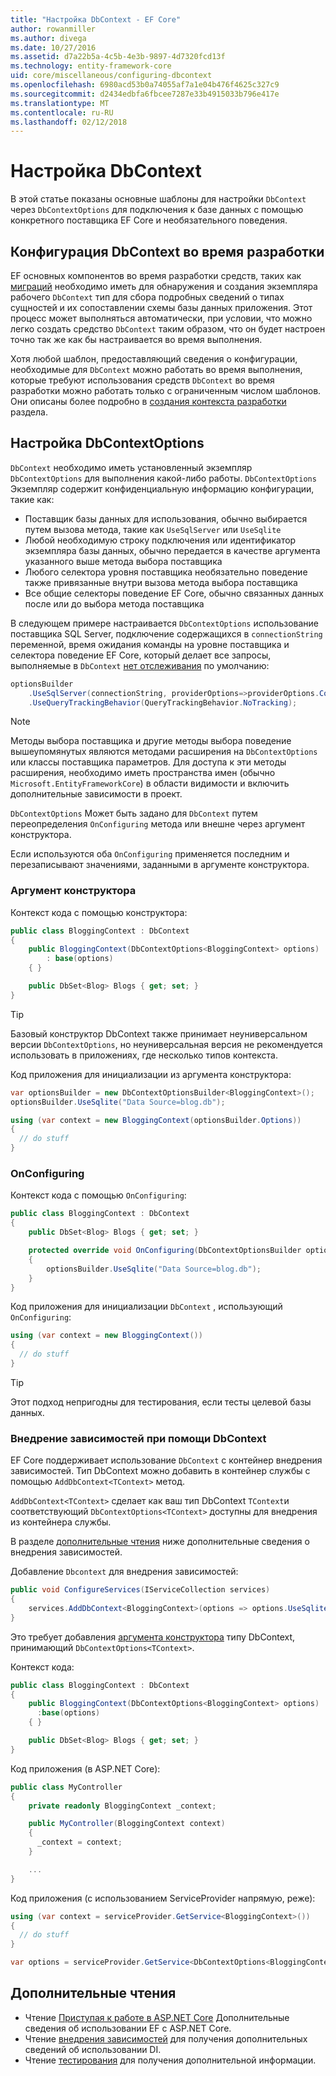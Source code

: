 ```yaml
---
title: "Настройка DbContext - EF Core"
author: rowanmiller
ms.author: divega
ms.date: 10/27/2016
ms.assetid: d7a22b5a-4c5b-4e3b-9897-4d7320fcd13f
ms.technology: entity-framework-core
uid: core/miscellaneous/configuring-dbcontext
ms.openlocfilehash: 6980acd53b0a74055af7a1e04b476f4625c327c9
ms.sourcegitcommit: d2434edbfa6fbcee7287e33b4915033b796e417e
ms.translationtype: MT
ms.contentlocale: ru-RU
ms.lasthandoff: 02/12/2018
---
```

# <a name="configuring-a-dbcontext"></a>Настройка DbContext

В этой статье показаны основные шаблоны для настройки `DbContext` через `DbContextOptions` для подключения к базе данных с помощью конкретного поставщика EF Core и необязательного поведения.

## <a name="design-time-dbcontext-configuration"></a>Конфигурация DbContext во время разработки

EF основных компонентов во время разработки средств, таких как [миграций](xref:core/managing-schemas/migrations/index) необходимо иметь для обнаружения и создания экземпляра рабочего `DbContext` тип для сбора подробных сведений о типах сущностей и их сопоставлении схемы базы данных приложения. Этот процесс может выполняться автоматически, при условии, что можно легко создать средство `DbContext` таким образом, что он будет настроен точно так же как бы настраивается во время выполнения.

Хотя любой шаблон, предоставляющий сведения о конфигурации, необходимые для `DbContext` можно работать во время выполнения, которые требуют использования средств `DbContext` во время разработки можно работать только с ограниченным числом шаблонов. Они описаны более подробно в [создания контекста разработки](xref:core/miscellaneous/cli/dbcontext-creation) раздела.

## <a name="configuring-dbcontextoptions"></a>Настройка DbContextOptions

`DbContext` необходимо иметь установленный экземпляр `DbContextOptions` для выполнения какой-либо работы. `DbContextOptions` Экземпляр содержит конфиденциальную информацию конфигурации, такие как:

- Поставщик базы данных для использования, обычно выбирается путем вызова метода, такие как `UseSqlServer` или `UseSqlite`
- Любой необходимую строку подключения или идентификатор экземпляра базы данных, обычно передается в качестве аргумента указанного выше метода выбора поставщика
- Любого селектора уровня поставщика необязательно поведение также привязанные внутри вызова метода выбора поставщика
- Все общие селекторы поведение EF Core, обычно связанных данных после или до выбора метода поставщика

В следующем примере настраивается `DbContextOptions` использование поставщика SQL Server, подключение содержащихся в `connectionString` переменной, время ожидания команды на уровне поставщика и селектора поведение EF Core, который делает все запросы, выполняемые в `DbContext` [нет отслеживания](xref:core/querying/tracking#no-tracking-queries) по умолчанию:

``` csharp
optionsBuilder
    .UseSqlServer(connectionString, providerOptions=>providerOptions.CommandTimeout(60))
    .UseQueryTrackingBehavior(QueryTrackingBehavior.NoTracking);
```

> [!NOTE]  
> Методы выбора поставщика и другие методы выбора поведение вышеупомянутых являются методами расширения на `DbContextOptions` или классы поставщика параметров. Для доступа к эти методы расширения, необходимо иметь пространства имен (обычно `Microsoft.EntityFrameworkCore`) в области видимости и включить дополнительные зависимости в проект.

`DbContextOptions` Может быть задано для `DbContext` путем переопределения `OnConfiguring` метода или внешне через аргумент конструктора.

Если используются оба `OnConfiguring` применяется последним и перезаписывают значениями, заданными в аргументе конструктора.

### <a name="constructor-argument"></a>Аргумент конструктора

Контекст кода с помощью конструктора:

``` csharp
public class BloggingContext : DbContext
{
    public BloggingContext(DbContextOptions<BloggingContext> options)
        : base(options)
    { }

    public DbSet<Blog> Blogs { get; set; }
}
```

> [!TIP]  
> Базовый конструктор DbContext также принимает неуниверсальном версии `DbContextOptions`, но неуниверсальная версия не рекомендуется использовать в приложениях, где несколько типов контекста.

Код приложения для инициализации из аргумента конструктора:

``` csharp
var optionsBuilder = new DbContextOptionsBuilder<BloggingContext>();
optionsBuilder.UseSqlite("Data Source=blog.db");

using (var context = new BloggingContext(optionsBuilder.Options))
{
  // do stuff
}
```

### <a name="onconfiguring"></a>OnConfiguring

Контекст кода с помощью `OnConfiguring`:

``` csharp
public class BloggingContext : DbContext
{
    public DbSet<Blog> Blogs { get; set; }

    protected override void OnConfiguring(DbContextOptionsBuilder optionsBuilder)
    {
        optionsBuilder.UseSqlite("Data Source=blog.db");
    }
}
```

Код приложения для инициализации `DbContext` , использующий `OnConfiguring`:

``` csharp
using (var context = new BloggingContext())
{
  // do stuff
}
```

> [!TIP]
> Этот подход непригодны для тестирования, если тесты целевой базы данных.

### <a name="using-dbcontext-with-dependency-injection"></a>Внедрение зависимостей при помощи DbContext

EF Core поддерживает использование `DbContext` с контейнер внедрения зависимостей. Тип DbContext можно добавить в контейнер службы с помощью `AddDbContext<TContext>` метод.

`AddDbContext<TContext>` сделает как ваш тип DbContext `TContext`и соответствующий `DbContextOptions<TContext>` доступны для внедрения из контейнера службы.

В разделе [дополнительные чтения](#more-reading) ниже дополнительные сведения о внедрения зависимостей.

Добавление `Dbcontext` для внедрения зависимостей:

``` csharp
public void ConfigureServices(IServiceCollection services)
{
    services.AddDbContext<BloggingContext>(options => options.UseSqlite("Data Source=blog.db"));
}
```

Это требует добавления [аргумента конструктора](#constructor-argument) типу DbContext, принимающий `DbContextOptions<TContext>`.

Контекст кода:

``` csharp
public class BloggingContext : DbContext
{
    public BloggingContext(DbContextOptions<BloggingContext> options)
      :base(options)
    { }

    public DbSet<Blog> Blogs { get; set; }
}
```

Код приложения (в ASP.NET Core):

``` csharp
public class MyController
{
    private readonly BloggingContext _context;

    public MyController(BloggingContext context)
    {
      _context = context;
    }

    ...
}
```

Код приложения (с использованием ServiceProvider напрямую, реже):

``` csharp
using (var context = serviceProvider.GetService<BloggingContext>())
{
  // do stuff
}

var options = serviceProvider.GetService<DbContextOptions<BloggingContext>>();
```

## <a name="more-reading"></a>Дополнительные чтения

* Чтение [Приступая к работе в ASP.NET Core](../get-started/aspnetcore/index.md) Дополнительные сведения об использовании EF с ASP.NET Core.
* Чтение [внедрения зависимостей](https://docs.microsoft.com/aspnet/core/fundamentals/dependency-injection) для получения дополнительных сведений об использовании DI.
* Чтение [тестирования](testing/index.md) для получения дополнительной информации.
